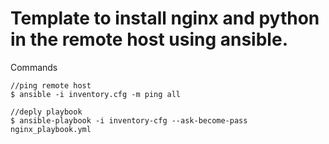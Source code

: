 # Template to install nginx and python in the remote host using ansible. 
Commands
    
    //ping remote host
    $ ansible -i inventory.cfg -m ping all
    
    //deply playbook
    $ ansible-playbook -i inventory-cfg --ask-become-pass nginx_playbook.yml 
    
